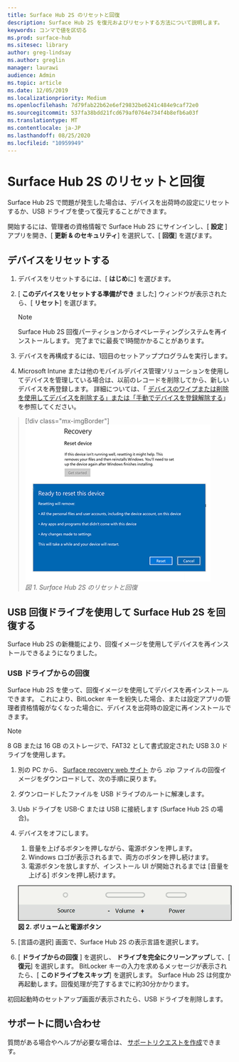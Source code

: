 ```yaml
---
title: Surface Hub 2S のリセットと回復
description: Surface Hub 2S を復元およびリセットする方法について説明します。
keywords: コンマで値を区切る
ms.prod: surface-hub
ms.sitesec: library
author: greg-lindsay
ms.author: greglin
manager: laurawi
audience: Admin
ms.topic: article
ms.date: 12/05/2019
ms.localizationpriority: Medium
ms.openlocfilehash: 7d79fab22b62e6ef29832be6241c484e9caf72e0
ms.sourcegitcommit: 537fa38bdd21fcd679af0764e734f4b8efb6a03f
ms.translationtype: MT
ms.contentlocale: ja-JP
ms.lasthandoff: 08/25/2020
ms.locfileid: "10959949"
---
```

# Surface Hub 2S のリセットと回復

Surface Hub 2S で問題が発生した場合は、デバイスを出荷時の設定にリセットするか、USB ドライブを使って復元することができます。

開始するには、管理者の資格情報で Surface Hub 2S にサインインし、[ **設定** ] アプリを開き、[ **更新 & のセキュリティ**] を選択して、[ **回復**] を選びます。

## デバイスをリセットする

1. デバイスをリセットするには、[ **はじめ**に] を選びます。

2. [ **このデバイスをリセットする準備ができ** ました] ウィンドウが表示されたら、[ **リセット**] を選びます。 
  
   > [!NOTE]
   > Surface Hub 2S 回復パーティションからオペレーティングシステムを再インストールします。 完了までに最長で1時間かかることがあります。
  
3. デバイスを再構成するには、1回目のセットアッププログラムを実行します。

4. Microsoft Intune または他のモバイルデバイス管理ソリューションを使用してデバイスを管理している場合は、以前のレコードを削除してから、新しいデバイスを再登録します。 詳細については、「 [デバイスのワイプまたは削除を使用してデバイスを削除する」または「手動でデバイスを登録解除する](https://docs.microsoft.com/intune/devices-wipe)」を参照してください。

> [!div class="mx-imgBorder"]
> ![* Surface Hub 2S のリセットと回復 *](images/sh2-reset.png)
<br/>*図 1.  Surface Hub 2S のリセットと回復* 

## USB 回復ドライブを使用して Surface Hub 2S を回復する

Surface Hub 2S の新機能により、回復イメージを使用してデバイスを再インストールできるようになりました。

### USB ドライブからの回復

Surface Hub 2S を使って、回復イメージを使用してデバイスを再インストールできます。 これにより、BitLocker キーを紛失した場合、または設定アプリの管理者資格情報がなくなった場合に、デバイスを出荷時の設定に再インストールできます。

>[!NOTE]
>8 GB または 16 GB のストレージで、FAT32 として書式設定された USB 3.0 ドライブを使用します。

1. 別の PC から、 [Surface recovery web サイト](https://support.microsoft.com/surfacerecoveryimage?devicetype=surfacehub2s) から .zip ファイルの回復イメージをダウンロードして、次の手順に戻ります。 

1. ダウンロードしたファイルを USB ドライブのルートに解凍します。  

1. Usb ドライブを USB-C または USB に接続します (Surface Hub 2S の場合)。

1. デバイスをオフにします。

   1. 音量を上げるボタンを押しながら、電源ボタンを押します。
   1. Windows ロゴが表示されるまで、両方のボタンを押し続けます。
   1. 電源ボタンを放しますが、インストール UI が開始されるまでは [音量を上げる] ボタンを押し続けます。

   ![* ボリュームダウンと電源ボタンを使用して回復 * を開始 *](images/sh2-keypad.png) <br>
   **図 2.  ボリュームと電源ボタン**

1. [言語の選択] 画面で、Surface Hub 2S の表示言語を選択します。

1. [ **ドライブからの回復** ] を選択し、 **ドライブを完全にクリーンアップ**して、[ **復元**] を選択します。 BitLocker キーの入力を求めるメッセージが表示されたら、[ **このドライブをスキップ**] を選択します。 Surface Hub 2S は何度か再起動します。回復処理が完了するまでに約30分かかります。

初回起動時のセットアップ画面が表示されたら、USB ドライブを削除します。

## サポートに問い合わせ

質問がある場合やヘルプが必要な場合は、 [サポートリクエストを作成](https://support.microsoft.com/supportforbusiness/productselection)できます。
